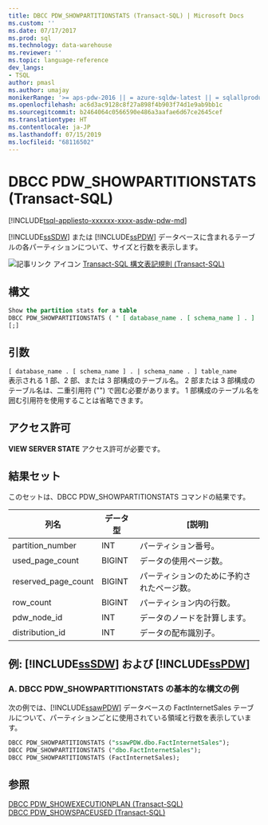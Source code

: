```yaml
---
title: DBCC PDW_SHOWPARTITIONSTATS (Transact-SQL) | Microsoft Docs
ms.custom: ''
ms.date: 07/17/2017
ms.prod: sql
ms.technology: data-warehouse
ms.reviewer: ''
ms.topic: language-reference
dev_langs:
- TSQL
author: pmasl
ms.author: umajay
monikerRange: '>= aps-pdw-2016 || = azure-sqldw-latest || = sqlallproducts-allversions'
ms.openlocfilehash: ac6d3ac9128c8f27a898f4b903f74d1e9ab9bb1c
ms.sourcegitcommit: b2464064c0566590e486a3aafae6d67ce2645cef
ms.translationtype: HT
ms.contentlocale: ja-JP
ms.lasthandoff: 07/15/2019
ms.locfileid: "68116502"
---
```

# <a name="dbcc-pdwshowpartitionstats-transact-sql"></a>DBCC PDW_SHOWPARTITIONSTATS (Transact-SQL)
[!INCLUDE[tsql-appliesto-xxxxxx-xxxx-asdw-pdw-md](../../includes/tsql-appliesto-xxxxxx-xxxx-asdw-pdw-md.md)]

[!INCLUDE[ssSDW](../../includes/sssdw-md.md)] または [!INCLUDE[ssPDW](../../includes/sspdw-md.md)] データベースに含まれるテーブルの各パーティションについて、サイズと行数を表示します。
  
![記事リンク アイコン](../../database-engine/configure-windows/media/topic-link.gif "記事リンク アイコン") [Transact-SQL 構文表記規則 &#40;Transact-SQL&#41;](../../t-sql/language-elements/transact-sql-syntax-conventions-transact-sql.md)
  
## <a name="syntax"></a>構文  
  
```sql
Show the partition stats for a table  
DBCC PDW_SHOWPARTITIONSTATS ( " [ database_name . [ schema_name ] . ] | [ schema_name.] table_name  ")  
[;]  
```  
  
## <a name="arguments"></a>引数  
 `[ database_name . [ schema_name ] . | schema_name . ] table_name`  
 表示される 1 部、2 部、または 3 部構成のテーブル名。  2 部または 3 部構成のテーブル名は、二重引用符 ("") で囲む必要があります。 1 部構成のテーブル名を囲む引用符を使用することは省略できます。  
  
## <a name="permissions"></a>アクセス許可
**VIEW SERVER STATE** アクセス許可が必要です。
  
## <a name="result-sets"></a>結果セット  
このセットは、DBCC PDW_SHOWPARTITIONSTATS コマンドの結果です。
  
|列名|データ型|[説明]|  
|-----------------|---------------|-----------------|  
|partition_number|INT|パーティション番号。|  
|used_page_count|BIGINT|データの使用ページ数。|  
|reserved_page_count|BIGINT|パーティションのために予約されたページ数。|  
|row_count|BIGINT|パーティション内の行数。|  
|pdw_node_id|INT|データのノードを計算します。|  
|distribution_id|INT|データの配布識別子。|  
  
## <a name="examples-includesssdwincludessssdw-mdmd-and-includesspdwincludessspdw-mdmd"></a>例: [!INCLUDE[ssSDW](../../includes/sssdw-md.md)] および [!INCLUDE[ssPDW](../../includes/sspdw-md.md)]  
### <a name="a-dbcc-pdwshowpartitionstats-basic-syntax-examples"></a>A. DBCC PDW_SHOWPARTITIONSTATS の基本的な構文の例  
次の例では、[!INCLUDE[ssawPDW](../../includes/ssawpdw-md.md)] データベースの FactInternetSales テーブルについて、パーティションごとに使用されている領域と行数を表示しています。
  
```sql
DBCC PDW_SHOWPARTITIONSTATS ("ssawPDW.dbo.FactInternetSales");  
DBCC PDW_SHOWPARTITIONSTATS ("dbo.FactInternetSales");  
DBCC PDW_SHOWPARTITIONSTATS (FactInternetSales);  
```  
## <a name="see-also"></a>参照
[DBCC PDW_SHOWEXECUTIONPLAN &#40;Transact-SQL&#41;](dbcc-pdw-showexecutionplan-transact-sql.md)  
[DBCC PDW_SHOWSPACEUSED &#40;Transact-SQL&#41;](dbcc-pdw-showspaceused-transact-sql.md)  
 
